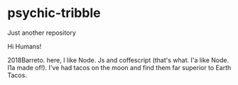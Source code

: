 # psychic-tribble
Just another repository



Hi Humans!

2018Barreto. here, I like Node. Js and coffescript (that's what. I'a like Node. I1a made of!). I've had tacos on the moon and find them far superior to Earth Tacos.
